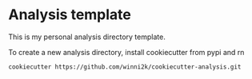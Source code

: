 # Analysis template

This is my personal analysis directory template.

To create a new analysis directory, install cookiecutter from pypi and rn

```bash
cookiecutter https://github.com/winni2k/cookiecutter-analysis.git
```